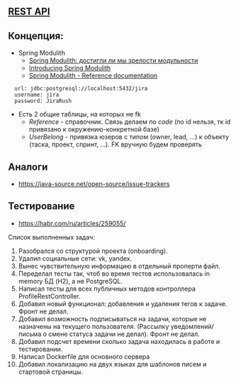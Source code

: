## [REST API](http://localhost:8080/doc)

## Концепция:
- Spring Modulith
  - [Spring Modulith: достигли ли мы зрелости модульности](https://habr.com/ru/post/701984/)
  - [Introducing Spring Modulith](https://spring.io/blog/2022/10/21/introducing-spring-modulith)
  - [Spring Modulith - Reference documentation](https://docs.spring.io/spring-modulith/docs/current-SNAPSHOT/reference/html/)

```
  url: jdbc:postgresql://localhost:5432/jira
  username: jira
  password: JiraRush
```
- Есть 2 общие таблицы, на которых не fk
  - _Reference_ - справочник. Связь делаем по _code_ (по id нельзя, тк id привязано к окружению-конкретной базе)
  - _UserBelong_ - привязка юзеров с типом (owner, lead, ...) к объекту (таска, проект, спринт, ...). FK вручную будем проверять

## Аналоги
- https://java-source.net/open-source/issue-trackers

## Тестирование
- https://habr.com/ru/articles/259055/

Список выполненных задач:
1. Разобрался со структурой проекта (onboarding).
2. Удалил социальные сети: vk, yandex.
3. Вынес чувствительную информацию в отдельный проперти файл.
4. Переделал тесты так, чтоб во время тестов использовалась in memory БД (H2), а не PostgreSQL.
5. Написал тесты для всех публичных методов контроллера ProfileRestController.
6. Добавил новый функционал: добавления и удаления тегов к задаче. Фронт не делал.
7. Добавил возможность подписываться на задачи, которые не назначены на текущего пользователя. 
(Рассылку уведомлений/письма о смене статуса задачи не делал). Фронт не делал.
8. Добавил подсчет времени сколько задача находилась в работе и тестировании.
9. Написал Dockerfile для основного сервера
10. Добавил локализацию на двух языках для шаблонов писем и стартовой страницы.
